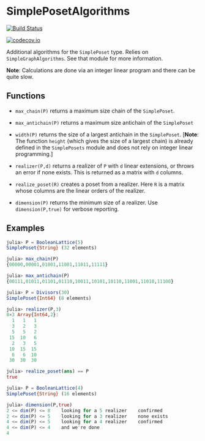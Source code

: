# SimplePosetAlgorithms


[![Build Status](https://travis-ci.org/scheinerman/SimplePosetAlgorithms.jl.svg?branch=master)](https://travis-ci.org/scheinerman/SimplePosetAlgorithms.jl)


[![codecov.io](http://codecov.io/github/scheinerman/SimplePosetAlgorithms.jl/coverage.svg?branch=master)](http://codecov.io/github/scheinerman/SimplePosetAlgorithms.jl?branch=master)


Additional algorithms for the `SimplePoset` type. Relies on
`SimpleGraphAlgorithms`. See that module for more information.

**Note**: Calculations are done via an integer linear program and
  there can be quite slow.

## Functions

* `max_chain(P)` returns a maximum size chain of the `SimplePoset`.

* `max_antichain(P)` returns a maximum size antichain of the
`SimplePoset`

* `width(P)` returns the size of a largest antichain in the
  `SimplePoset`. [**Note**: The function `height` (which gives the size
  of a largest chain) is already defined in the `SimplePosets` module
  and does not rely on integer linear programming.]

* `realizer(P,d)` returns a realizer of `P` with `d` linear extensions,
or throws an error if none exists. This is returned as a matrix with
`d` columns.

* `realize_poset(R)` creates a poset from a realizer. Here `R` is a
matrix whose columns are the linear orders of the realizer.

* `dimension(P)` returns the minimum size of a realizer. Use
`dimension(P,true)` for verbose reporting.

## Examples

```julia
julia> P = BooleanLattice(5)
SimplePoset{String} (32 elements)

julia> max_chain(P)
{00000,00001,01001,11001,11011,11111}

julia> max_antichain(P)
{00111,01011,01101,01110,10011,10101,10110,11001,11010,11100}

julia> P = Divisors(30)
SimplePoset{Int64} (8 elements)

julia> realizer(P,3)
8×3 Array{Int64,2}:
  1   1   1
  3   2   3
  5   5   2
 15  10   6
  2   3   5
 10  15  15
  6   6  10
 30  30  30

julia> realize_poset(ans) == P
true

julia> P = BooleanLattice(4)
SimplePoset{String} (16 elements)

julia> dimension(P,true)
2 <= dim(P) <= 8	looking for a 5 realizer	confirmed
2 <= dim(P) <= 5	looking for a 3 realizer	none exists
4 <= dim(P) <= 5	looking for a 4 realizer	confirmed
4 <= dim(P) <= 4	and we're done
4
```

